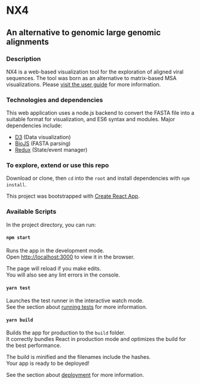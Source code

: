 # NX4
## An alternative to genomic large genomic alignments

### Description
NX4 is a web-based visualization tool for the exploration of aligned viral sequences. The tool was born as an alternative to matrix-based MSA visualizations. Please [visit the user guide](https://nx4.gitbook.io/documentation/) for more information.

### Technologies and dependencies
This web application uses a node.js backend to convert the FASTA file into a suitable format for visualization, and ES6 syntax and modules.  Major dependencies include:

* [D3](https://github.com/d3/d3) (Data visualization)
* [BioJS](https://github.com/biojs/biojs) (FASTA parsing)
* [Redux](https://github.com/reactjs/redux) (State/event manager)


### To explore, extend or use this repo
Download or clone, then `cd` into the `root` and install dependencies with `npm install`.

This project was bootstrapped with [Create React App](https://github.com/facebook/create-react-app).

### Available Scripts

In the project directory, you can run:

#### `npm start`

Runs the app in the development mode.<br />
Open [http://localhost:3000](http://localhost:3000) to view it in the browser.

The page will reload if you make edits.<br />
You will also see any lint errors in the console.

#### `yarn test`

Launches the test runner in the interactive watch mode.<br />
See the section about [running tests](https://facebook.github.io/create-react-app/docs/running-tests) for more information.

#### `yarn build`

Builds the app for production to the `build` folder.<br />
It correctly bundles React in production mode and optimizes the build for the best performance.

The build is minified and the filenames include the hashes.<br />
Your app is ready to be deployed!

See the section about [deployment](https://facebook.github.io/create-react-app/docs/deployment) for more information.

